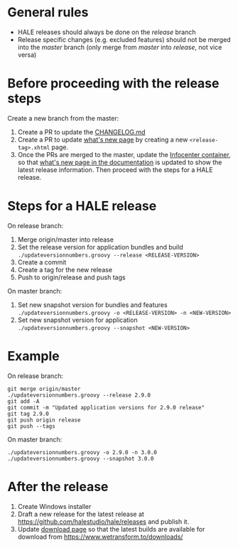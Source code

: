 General rules
=============

* HALE releases should always be done on the *release* branch
* Release specific changes (e.g. excluded features) should not be merged into the *master* branch (only merge from *master* into *release*, not vice versa)

Before proceeding with the release steps
========================================

Create a new branch from the master:

1. Create a PR to update the [CHANGELOG.md](https://github.com/halestudio/hale/blob/master/CHANGELOG.md#change-log)
2. Create a PR to update [what's new page](https://github.com/halestudio/hale/tree/master/doc/plugins/eu.esdihumboldt.hale.doc.user/html/new) by creating a new `<release-tag>.xhtml` page.
3. Once the PRs are merged to the master, update the [Infocenter container](https://github.com/halestudio/hale/blob/fb07374fdd4e5078ccbc2074fd8a13bd48982e58/doc/plugins/eu.esdihumboldt.hale.doc.user/toc.xml#L17), so that [what's new page in the documentation](http://help.halestudio.org/latest/index.jsp?topic=%2Feu.esdihumboldt.hale.doc.user%2Fhtml%2Fnew%2F4_1_0.xhtml&cp%3D0_1_0) is updated to show the latest release information. Then proceed with the steps for a HALE release.

Steps for a HALE release
========================

On release branch:

1. Merge origin/master into release
2. Set the release version for application bundles and build
   `./updateversionnumbers.groovy --release <RELEASE-VERSION>`
3. Create a commit
4. Create a tag for the new release
5. Push to origin/release and push tags

On master branch:

1. Set new snapshot version for bundles and features
   `./updateversionnumbers.groovy -o <RELEASE-VERSION> -n <NEW-VERSION>`
2. Set new snapshot version for application
   `./updateversionnumbers.groovy --snapshot <NEW-VERSION>`

Example
=======

On release branch:

```
git merge origin/master
./updateversionnumbers.groovy --release 2.9.0
git add -A
git commit -m "Updated application versions for 2.9.0 release"
git tag 2.9.0
git push origin release
git push --tags
```

On master branch:

```
./updateversionnumbers.groovy -o 2.9.0 -n 3.0.0
./updateversionnumbers.groovy --snapshot 3.0.0
```

After the release
=================
1. Create Windows installer
2. Draft a new release for the latest release at https://github.com/halestudio/hale/releases and publish it.
3. Update [download page](https://github.com/wetransform/www.wetransform.to/blob/deploy/app/downloads/index.html) so that the latest builds are available for download from https://www.wetransform.to/downloads/
